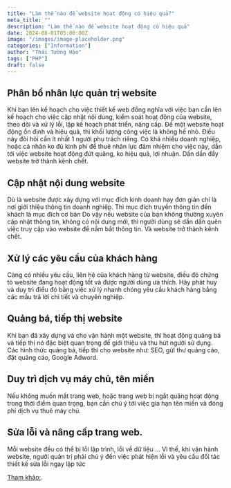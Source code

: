```yaml
---
title: "Làm thế nào để website hoạt động có hiệu quả?"
meta_title: ""
description: "Làm thế nào để website hoạt động có hiệu quả"
date: 2024-08-01T05:00:00Z
image: "/images/image-placeholder.png"
categories: ["Information"]
author: "Thái Tường Hào"
tags: ["PHP"]
draft: false
---
```


## Phân bổ nhân lực quản trị website

Khi bạn lên kế hoạch cho việc thiết kế web đồng nghĩa với việc bạn cần lên kế hoạch cho việc cập nhật nội dung, kiểm soát hoạt động của website, theo dõi và xử lý lỗi, lập kế hoạch phát triển, nâng cấp.
Để một website hoạt động ổn định và hiệu quả, thì khối lượng công việc là không hề nhỏ. Điều này đỏi hỏi cần ít nhất 1 người phụ trách riêng.
Có khá nhiều doanh nghiệp, hoặc cá nhân ko đủ kinh phí để thuê nhân lực đảm nhiệm cho việc này, dẫn tới việc website hoạt động đứt quãng, ko hiệu quả, lợi nhuận. Dần dần đẩy website trở thành kênh chết.

## Cập nhật nội dung website

Dù là website được xây dựng với mục đích kinh doanh hay đơn giản chỉ là nơi giới thiệu thông tin doanh nghiệp. Thì mục đích truyền thông tin đến khách là mục đích cơ bản
Do vậy nếu website của bạn không thường xuyên cập nhật thông tin, không có nội dung mới, thì người dùng sẽ dần dần quên việc truy cập vào website để nắm bắt thông tin. Và website trở thành kênh chết.

## Xử lý các yêu cầu của khách hàng

Càng có nhiều yêu cầu, liên hệ của khách hàng từ website, điều đó chứng tỏ website đang hoạt động tốt và được người dùng ưa thích.
Hãy phát huy và duy trì điều đó bằng việc xử lý nhanh chóng yêu cầu khách hàng bằng các mẫu trả lời chi tiết và chuyên nghiệp.

## Quảng bá, tiếp thị website

Khi bạn đã xây dựng và cho vận hành một website, thì hoạt động quảng bá và tiếp thị nó đặc biệt quan trọng để giới thiệu và thu hút người sử dụng.
Các hình thức quảng bá, tiếp thì cho website như: SEO, gửi thư quảng cáo, đặt quảng cáo, Google Adword.

## Duy trì dịch vụ máy chủ, tên miền

Nếu không muốn mất trang web, hoặc trang web bị ngắt quãng hoạt động trong thời điểm quan trọng, bạn cần chú ý tới việc gia hạn tên miền và đóng phí dịch vụ thuê máy chủ.

## Sửa lỗi và nâng cấp trang web.

Mỗi website đều có thể bị lỗi lập trình, lỗi về dữ liệu … Vì thế, khi vận hành website, người quản trị phải chú ý đến việc phát hiện lỗi và yêu cầu đối tác thiết kế sửa lỗi ngay lập tức

[Tham khảo:](https://keyweb.vn).
